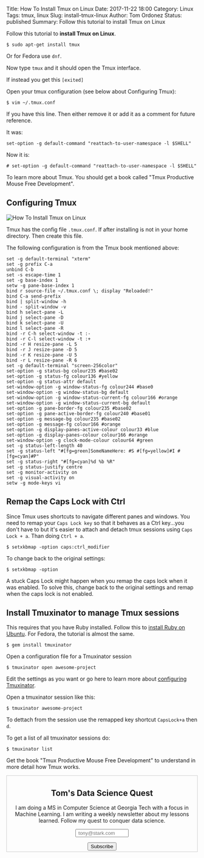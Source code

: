 Title: How To Install Tmux on Linux
Date: 2017-11-22 18:00
Category: Linux
Tags: tmux, linux
Slug: install-tmux-linux
Author: Tom Ordonez
Status: published
Summary: Follow this tutorial to install Tmux on Linux

Follow this tutorial to **install Tmux on Linux**.

    $ sudo apt-get install tmux

Or for Fedora use `dnf`.

Now type `tmux` and it should open the Tmux interface.

If instead you get this `[exited]`

Open your tmux configuration (see below about Configuring Tmux):

    $ vim ~/.tmux.conf

If you have this line. Then either remove it or add it as a comment for future reference.

It was:

    set-option -g default-command "reattach-to-user-namespace -l $SHELL"

Now it is:

    # set-option -g default-command "reattach-to-user-namespace -l $SHELL"

To learn more about Tmux. You should get a book called "Tmux Productive Mouse Free Development".

## Configuring Tmux

![How To Install Tmux on Linux]({filename}/images/install-tmux-linux.gif)

Tmux has the config file `.tmux.conf`. If after installing is not in your home directory. Then create this file.

The following configuration is from the Tmux book mentioned above:

    set -g default-terminal "xterm"
    set -g prefix C-a
    unbind C-b
    set -s escape-time 1
    set -g base-index 1
    setw -g pane-base-index 1
    bind r source-file ~/.tmux.conf \; display "Reloaded!"
    bind C-a send-prefix
    bind | split-window -h
    bind - split-window -v
    bind h select-pane -L
    bind j select-pane -D
    bind k select-pane -U
    bind l select-pane -R
    bind -r C-h select-window -t :-
    bind -r C-l select-window -t :+
    bind -r H resize-pane -L 5
    bind -r J resize-pane -D 5
    bind -r K resize-pane -U 5
    bind -r L resize-pane -R 6
    set -g default-terminal "screen-256color"
    set-option -g status-bg colour235 #base02
    set-option -g status-fg colour136 #yellow
    set-option -g status-attr default
    set-window-option -g window-status-fg colour244 #base0
    set-window-option -g window-status-bg default
    set-window-option -g window-status-current-fg colour166 #orange
    set-window-option -g window-status-current-bg default
    set-option -g pane-border-fg colour235 #base02
    set-option -g pane-active-border-fg colour240 #base01  
    set-option -g message-bg colour235 #base02
    set-option -g message-fg colour166 #orange
    set-option -g display-panes-active-colour colour33 #blue
    set-option -g display-panes-colour colour166 #orange
    set-window-option -g clock-mode-colour colour64 #green
    set -g status-left-length 40
    set -g status-left "#[fg=green]SomeNameHere: #S #[fg=yellow]#I #[fg=cyan]#P"
    set -g status-right "#[fg=cyan]%d %b %R"
    set -g status-justify centre
    set -g monitor-activity on
    set -g visual-activity on
    setw -g mode-keys vi

## Remap the Caps Lock with Ctrl

Since Tmux uses shortcuts to navigate different panes and windows. You need to remap your `Caps Lock key` so that it behaves as a Ctrl key...you don't have to but it's easier to attach and detach tmux sessions using `Caps Lock + a`. Than doing `Ctrl + a`.

    $ setxkbmap -option caps:ctrl_modifier

To change back to the original settings:

    $ setxkbmap -option

A stuck Caps Lock might happen when you remap the caps lock when it was enabled. To solve this, change back to the original settings and remap when the caps lock is not enabled.

## Install Tmuxinator to manage Tmux sessions

This requires that you have Ruby installed. Follow this to <a href="https://www.tomordonez.com/installing-ruby-on-ubuntu.html" target="_blank">install Ruby on Ubuntu</a>. For Fedora, the tutorial is almost the same.

    $ gem install tmuxinator

Open a configuration file for a Tmuxinator session

    $ tmuxinator open awesome-project

Edit the settings as you want or go here to learn more about <a href="https://github.com/tmuxinator/tmuxinator" target="_blank">configuring Tmuxinator</a>.

Open a tmuxinator session like this:

    $ tmuxinator awesome-project

To dettach from the session use the remapped key shortcut `CapsLock+a` then `d`.

To get a list of all tmuxinator sessions do:


    $ tmuxinator list

Get the book "Tmux Productive Mouse Free Development" to understand in more detail how Tmux works.

<form style="border:1px solid #ccc;padding:3px;text-align:center;" action="https://tinyletter.com/tomordonez" method="post" target="popupwindow" onsubmit="window.open('https://tinyletter.com/tomordonez', 'popupwindow', 'scrollbars=yes,width=800,height=600');return true"><h2><label for="tlemail">Tom's Data Science Quest</label></h2><p>I am doing a MS in Computer Science at Georgia Tech with a focus in Machine Learning. I am writing a weekly newsletter about my lessons learned. Follow my quest to conquer data science.</p><p><input type="text" style="width:140px" name="email" id="tlemail" value placeholder=" tony@stark.com" /></p><input type="hidden" value="1" name="embed"/><input type="submit" value="Subscribe" /></form>